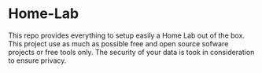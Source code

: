 # Home-Lab
This repo provides everything to setup easily a Home Lab out of the box. This project use as much as possible free and open source sofware projects or free tools only. The security of your data is took in consideration to ensure privacy.
